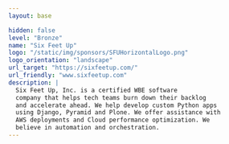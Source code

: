 ```yaml
---
layout: base

hidden: false
level: "Bronze"
name: "Six Feet Up"
logo: "/static/img/sponsors/SFUHorizontalLogo.png"
logo_orientation: "landscape"
url_target: "https://sixfeetup.com/"
url_friendly: "www.sixfeetup.com"
description: |
  Six Feet Up, Inc. is a certified WBE software
  company that helps tech teams burn down their backlog
  and accelerate ahead. We help develop custom Python apps
  using Django, Pyramid and Plone. We offer assistance with
  AWS deployments and Cloud performance optimization. We
  believe in automation and orchestration.
---
```

